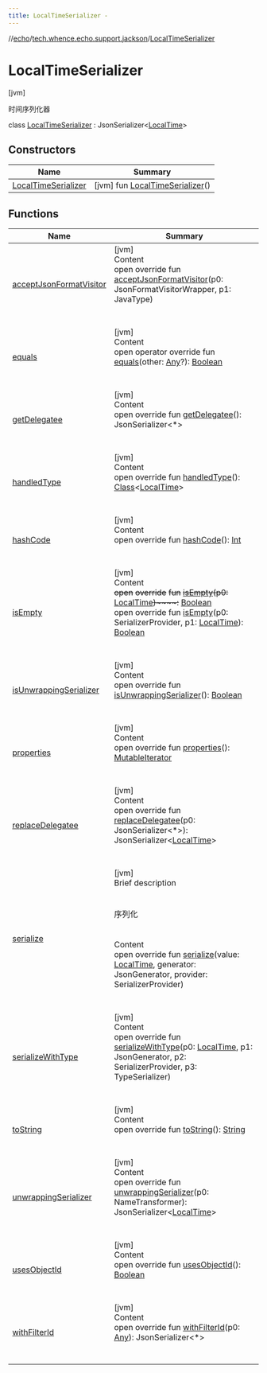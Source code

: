 ```yaml
---
title: LocalTimeSerializer -
---
```

//[echo](../../index.md)/[tech.whence.echo.support.jackson](../index.md)/[LocalTimeSerializer](index.md)



# LocalTimeSerializer  
 [jvm] 

时间序列化器

class [LocalTimeSerializer](index.md) : JsonSerializer<[LocalTime](https://docs.oracle.com/javase/8/docs/api/java/time/LocalTime.html)>    


## Constructors  
  
|  Name|  Summary| 
|---|---|
| [LocalTimeSerializer](-local-time-serializer.md)|  [jvm] fun [LocalTimeSerializer](-local-time-serializer.md)()   <br>


## Functions  
  
|  Name|  Summary| 
|---|---|
| [acceptJsonFormatVisitor](index.md#com.fasterxml.jackson.databind/JsonSerializer/acceptJsonFormatVisitor/#com.fasterxml.jackson.databind.jsonFormatVisitors.JsonFormatVisitorWrapper#com.fasterxml.jackson.databind.JavaType/PointingToDeclaration/)| [jvm]  <br>Content  <br>open override fun [acceptJsonFormatVisitor](index.md#com.fasterxml.jackson.databind/JsonSerializer/acceptJsonFormatVisitor/#com.fasterxml.jackson.databind.jsonFormatVisitors.JsonFormatVisitorWrapper#com.fasterxml.jackson.databind.JavaType/PointingToDeclaration/)(p0: JsonFormatVisitorWrapper, p1: JavaType)  <br><br><br>
| [equals](../../tech.whence.echo.webclient.response.exception/-response-unrecognized-exception/index.md#kotlin/Any/equals/#kotlin.Any?/PointingToDeclaration/)| [jvm]  <br>Content  <br>open operator override fun [equals](../../tech.whence.echo.webclient.response.exception/-response-unrecognized-exception/index.md#kotlin/Any/equals/#kotlin.Any?/PointingToDeclaration/)(other: [Any](https://kotlinlang.org/api/latest/jvm/stdlib/kotlin/-any/index.html)?): [Boolean](https://kotlinlang.org/api/latest/jvm/stdlib/kotlin/-boolean/index.html)  <br><br><br>
| [getDelegatee](index.md#com.fasterxml.jackson.databind/JsonSerializer/getDelegatee/#/PointingToDeclaration/)| [jvm]  <br>Content  <br>open override fun [getDelegatee](index.md#com.fasterxml.jackson.databind/JsonSerializer/getDelegatee/#/PointingToDeclaration/)(): JsonSerializer<*>  <br><br><br>
| [handledType](index.md#com.fasterxml.jackson.databind/JsonSerializer/handledType/#/PointingToDeclaration/)| [jvm]  <br>Content  <br>open override fun [handledType](index.md#com.fasterxml.jackson.databind/JsonSerializer/handledType/#/PointingToDeclaration/)(): [Class](https://docs.oracle.com/javase/8/docs/api/java/lang/Class.html)<[LocalTime](https://docs.oracle.com/javase/8/docs/api/java/time/LocalTime.html)>  <br><br><br>
| [hashCode](../../tech.whence.echo.webclient.response.exception/-response-unrecognized-exception/index.md#kotlin/Any/hashCode/#/PointingToDeclaration/)| [jvm]  <br>Content  <br>open override fun [hashCode](../../tech.whence.echo.webclient.response.exception/-response-unrecognized-exception/index.md#kotlin/Any/hashCode/#/PointingToDeclaration/)(): [Int](https://kotlinlang.org/api/latest/jvm/stdlib/kotlin/-int/index.html)  <br><br><br>
| [isEmpty](index.md#com.fasterxml.jackson.databind/JsonSerializer/isEmpty/#java.time.LocalTime/PointingToDeclaration/)| [jvm]  <br>Content  <br>~~open~~ ~~override~~ ~~fun~~ [~~isEmpty~~](index.md#com.fasterxml.jackson.databind/JsonSerializer/isEmpty/#java.time.LocalTime/PointingToDeclaration/)~~(~~~~p0~~~~:~~ [LocalTime](https://docs.oracle.com/javase/8/docs/api/java/time/LocalTime.html)~~)~~~~:~~ [Boolean](https://kotlinlang.org/api/latest/jvm/stdlib/kotlin/-boolean/index.html)  <br>open override fun [isEmpty](index.md#com.fasterxml.jackson.databind/JsonSerializer/isEmpty/#com.fasterxml.jackson.databind.SerializerProvider#java.time.LocalTime/PointingToDeclaration/)(p0: SerializerProvider, p1: [LocalTime](https://docs.oracle.com/javase/8/docs/api/java/time/LocalTime.html)): [Boolean](https://kotlinlang.org/api/latest/jvm/stdlib/kotlin/-boolean/index.html)  <br><br><br>
| [isUnwrappingSerializer](index.md#com.fasterxml.jackson.databind/JsonSerializer/isUnwrappingSerializer/#/PointingToDeclaration/)| [jvm]  <br>Content  <br>open override fun [isUnwrappingSerializer](index.md#com.fasterxml.jackson.databind/JsonSerializer/isUnwrappingSerializer/#/PointingToDeclaration/)(): [Boolean](https://kotlinlang.org/api/latest/jvm/stdlib/kotlin/-boolean/index.html)  <br><br><br>
| [properties](index.md#com.fasterxml.jackson.databind/JsonSerializer/properties/#/PointingToDeclaration/)| [jvm]  <br>Content  <br>open override fun [properties](index.md#com.fasterxml.jackson.databind/JsonSerializer/properties/#/PointingToDeclaration/)(): [MutableIterator](https://kotlinlang.org/api/latest/jvm/stdlib/kotlin.collections/-mutable-iterator/index.html)<PropertyWriter>  <br><br><br>
| [replaceDelegatee](index.md#com.fasterxml.jackson.databind/JsonSerializer/replaceDelegatee/#com.fasterxml.jackson.databind.JsonSerializer[*]/PointingToDeclaration/)| [jvm]  <br>Content  <br>open override fun [replaceDelegatee](index.md#com.fasterxml.jackson.databind/JsonSerializer/replaceDelegatee/#com.fasterxml.jackson.databind.JsonSerializer[*]/PointingToDeclaration/)(p0: JsonSerializer<*>): JsonSerializer<[LocalTime](https://docs.oracle.com/javase/8/docs/api/java/time/LocalTime.html)>  <br><br><br>
| [serialize](serialize.md)| [jvm]  <br>Brief description  <br><br><br>序列化<br><br>  <br>Content  <br>open override fun [serialize](serialize.md)(value: [LocalTime](https://docs.oracle.com/javase/8/docs/api/java/time/LocalTime.html), generator: JsonGenerator, provider: SerializerProvider)  <br><br><br>
| [serializeWithType](index.md#com.fasterxml.jackson.databind/JsonSerializer/serializeWithType/#java.time.LocalTime#com.fasterxml.jackson.core.JsonGenerator#com.fasterxml.jackson.databind.SerializerProvider#com.fasterxml.jackson.databind.jsontype.TypeSerializer/PointingToDeclaration/)| [jvm]  <br>Content  <br>open override fun [serializeWithType](index.md#com.fasterxml.jackson.databind/JsonSerializer/serializeWithType/#java.time.LocalTime#com.fasterxml.jackson.core.JsonGenerator#com.fasterxml.jackson.databind.SerializerProvider#com.fasterxml.jackson.databind.jsontype.TypeSerializer/PointingToDeclaration/)(p0: [LocalTime](https://docs.oracle.com/javase/8/docs/api/java/time/LocalTime.html), p1: JsonGenerator, p2: SerializerProvider, p3: TypeSerializer)  <br><br><br>
| [toString](../../tech.whence.echo.webclient.response.exception/-response-unrecognized-exception/index.md#kotlin/Any/toString/#/PointingToDeclaration/)| [jvm]  <br>Content  <br>open override fun [toString](../../tech.whence.echo.webclient.response.exception/-response-unrecognized-exception/index.md#kotlin/Any/toString/#/PointingToDeclaration/)(): [String](https://kotlinlang.org/api/latest/jvm/stdlib/kotlin/-string/index.html)  <br><br><br>
| [unwrappingSerializer](index.md#com.fasterxml.jackson.databind/JsonSerializer/unwrappingSerializer/#com.fasterxml.jackson.databind.util.NameTransformer/PointingToDeclaration/)| [jvm]  <br>Content  <br>open override fun [unwrappingSerializer](index.md#com.fasterxml.jackson.databind/JsonSerializer/unwrappingSerializer/#com.fasterxml.jackson.databind.util.NameTransformer/PointingToDeclaration/)(p0: NameTransformer): JsonSerializer<[LocalTime](https://docs.oracle.com/javase/8/docs/api/java/time/LocalTime.html)>  <br><br><br>
| [usesObjectId](index.md#com.fasterxml.jackson.databind/JsonSerializer/usesObjectId/#/PointingToDeclaration/)| [jvm]  <br>Content  <br>open override fun [usesObjectId](index.md#com.fasterxml.jackson.databind/JsonSerializer/usesObjectId/#/PointingToDeclaration/)(): [Boolean](https://kotlinlang.org/api/latest/jvm/stdlib/kotlin/-boolean/index.html)  <br><br><br>
| [withFilterId](index.md#com.fasterxml.jackson.databind/JsonSerializer/withFilterId/#kotlin.Any/PointingToDeclaration/)| [jvm]  <br>Content  <br>open override fun [withFilterId](index.md#com.fasterxml.jackson.databind/JsonSerializer/withFilterId/#kotlin.Any/PointingToDeclaration/)(p0: [Any](https://kotlinlang.org/api/latest/jvm/stdlib/kotlin/-any/index.html)): JsonSerializer<*>  <br><br><br>

